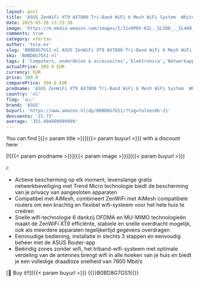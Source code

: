 ```yaml
---
layout: post
title: 'ASUS ZenWiFi XT9 AX7800 Tri-Band WiFi 6 Mesh WiFi System  White 2 Pack   802.11ax  up to 5700 sq ft & 6+ rooms  AiMesh  Lifetime Free Internet Security  Parental Controls  Easy Setup  2.5G WAN port'
date: 2025-05-28 13:23:30
image: 'https://m.media-amazon.com/images/I/31vHP8V-KZL._SL500_._SL400_.jpg'
comments: true
category: ofertas
author: 'tole.es'
slug: 'B0BD8G7GS1-nl ASUS ZenWiFi XT9 AX7800 Tri-Band WiFi 6 Mesh WiFi System...'
sku: 'B0BD8G7GS1-nl'
tags: [ 'Computers, onderdelen & accessoires','Elektronica','Netwerkapparaten','WiFi-mesh-systemen','asus','🇳🇱', ]
actualPrice: 309.0 EUR
currency: EUR
price: 309.0
comparePrice: 394.8 EUR
prodname: 'ASUS ZenWiFi XT9 AX7800 Tri-Band WiFi 6 Mesh WiFi System  White 2 Pack   802.11ax  up to 5700 sq ft & 6+ rooms  AiMesh  Lifetime Free Internet Security  Parental Controls  Easy Setup  2.5G WAN port'
country: 'nl'
flag: '🇳🇱'
brand: 'ASUS'
buyurl: 'https://www.amazon.nl/dp/B0BD8G7GS1/?tag=tolees0b-21'
descuento: '21.73'
average: '355.404999999999'
---
```


You can find [{{< param title >}}]({{< param buyurl >}}) with a discount here:

[![{{< param prodname >}}]({{< param image >}})]({{< param buyurl >}})

ℹ️:

- Actieve bescherming op elk moment, levenslange gratis netwerkbeveiliging met Trend Micro technologie biedt de bescherming van je privacy van aangesloten apparaten
- Compatibel met AiMesh, combineert ZenWiFi met AiMesh compatibele routers om een krachtig en flexibel wifi-systeem voor het hele huis te creëren
- Snelle wifi-technologie 6 dankzij OFDMA en MU-MIMO technologieën maakt de ZenWiFi XT9 efficiënte, stabiele en snelle overdracht mogelijk, ook als meerdere apparaten tegelijkertijd gegevens overdragen
- Eenvoudige bediening, installatie in slechts 3 stappen en eenvoudig beheer met de ASUS Router-app
- Beëindig zones zonder wifi, het triband-wifi-systeem met optimale verdeling van de antennes brengt wifi in alle hoeken van je huis en biedt je een volledige draadloze snelheid van 7800 Mbit/s

[🛒 Buy it!!]({{< param buyurl >}})
{{<world>}}B0BD8G7GS1{{</world>}}
